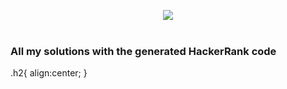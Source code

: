 <p align="center">
<img align="center" src="https://github.com/eroval/HackerRank/blob/master/imgs/hackerrank2.png" />
<br />
<br />
<h3> All my solutions with the generated HackerRank code </h3>
</p>

.h2{
  align:center;
}
